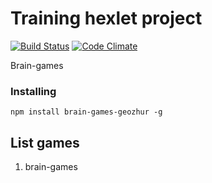 Training hexlet project
======================

[![Build Status](https://travis-ci.org/geozhur/project-lvl1-s340.svg?branch=master)](https://travis-ci.org/geozhur/project-lvl1-s340)
[![Code Climate](https://codeclimate.com/github/geozhur/project-lvl1-s340/badges/gpa.svg)](https://codeclimate.com/github/geozhur/project-lvl1-s340)

Brain-games

### Installing

```
npm install brain-games-geozhur -g
```

## List games

1. brain-games
